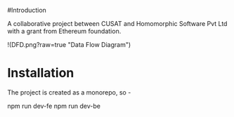 #Introduction

A collaborative project between CUSAT and Homomorphic Software Pvt Ltd with a grant from Ethereum foundation.

!(DFD.png?raw=true "Data Flow Diagram")

# Installation

The project is created as a monorepo, so - 

npm run dev-fe
npm run dev-be
